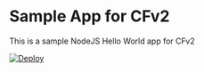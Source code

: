 # Sample App for CFv2 # 

This is a sample NodeJS Hello World app for CFv2

[![Deploy](https://ace.ng.bluemix.net/lib/dojo/resources/blank.gif?20140808-1121)](https://beta3.hub.jazz.net/code/deploy?repo=https://github.com/bluemix/node-js-sample&branch=master)
